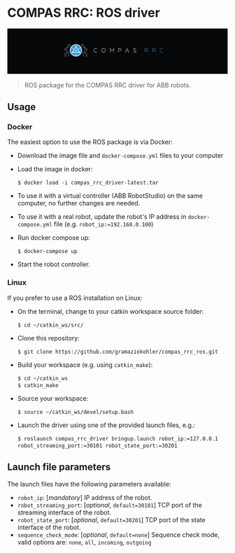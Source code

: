 # COMPAS RRC: ROS driver

![COMPAS RRC](images/compas_rrc.png)

> ROS package for the COMPAS RRC driver for ABB robots.

## Usage

### Docker

The easiest option to use the ROS package is via Docker:

* Download the image file and `docker-compose.yml` files to your computer
* Load the image in docker:

      $ docker load -i compas_rrc_driver-latest.tar

* To use it with a virtual controller (ABB RobotStudio) on the same computer, no further changes are needed.
* To use it with a real robot, update the robot's IP address in `docker-compose.yml` file (e.g. `robot_ip:=192.168.0.100`)
* Run docker compose up:

      $ docker-compose up

* Start the robot controller.

### Linux

If you prefer to use a ROS installation on Linux:

* On the terminal, change to your catkin workspace source folder:

      $ cd ~/catkin_ws/src/

* Clone this repository:

      $ git clone https://github.com/gramaziokohler/compas_rrc_ros.git

* Build your workspace (e.g. using `catkin_make`):

      $ cd ~/catkin_ws
      $ catkin_make

* Source your workspace:

      $ source ~/catkin_ws/devel/setup.bash

* Launch the driver using one of the provided launch files, e.g.:

      $ roslaunch compas_rrc_driver bringup.launch robot_ip:=127.0.0.1 robot_streaming_port:=30101 robot_state_port:=30201

## Launch file parameters

The launch files have the following parameters available:

* `robot_ip`: [*mandatory*] IP address of the robot.
* `robot_streaming_port`: [*optional*, `default=30101`] TCP port of the streaming interface of the robot.
* `robot_state_port`: [*optional*, `default=30201`] TCP port of the state interface of the robot. 
* `sequence_check_mode`: [*optional*, `default=none`] Sequence check mode, valid options are: `none`, `all`, `incoming`, `outgoing`
